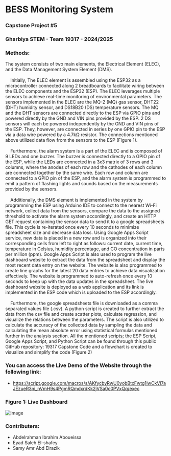 # BESS Monitoring System
### Capstone Project #5
### Gharbiya STEM - Team 19317 - 2024/2025

### Methods:
The system consists of two main elements, the Electrical Element (ELEC), and the Data Management System Element (DMS). 
<br>
<br>
&nbsp;&nbsp;&nbsp;&nbsp;Initially, The ELEC element is assembled using the ESP32 as a microcontroller connected along 2 breadboards to facilitate wiring between the ELEC components and the ESP32 (ESP). The ELEC leverages multiple sensors to achieve real-time monitoring of environmental parameters. The sensors implemented in the ELEC are the MQ-2 (MQ) gas sensor, DHT22 (DHT) humidity sensor, and DS18B20 (DS) temperature sensors. The MQ and the DHT sensors are connected directly to the ESP via GPIO pins and powered directly by the GND and VIN pins provided by the ESP. 2 DS sensors will each be powered independently by the GND and VIN pins of the ESP. They, however, are connected in series by one GPIO pin to the ESP via a data wire powered by a 4.7kΩ resistor. The connections mentioned above utilized data flow from the sensors to the ESP (Figure 1).
<br> 
<br> 
&nbsp;&nbsp;&nbsp;&nbsp;Furthermore, the alarm system is a part of the ELEC and is composed of 9 LEDs and one buzzer. The buzzer is connected directly to a GPIO pin of the ESP, while the LEDs are connected in a 3x3 matrix of 3 rows and 3 columns, where the anodes of each row and the cathodes of each column are connected together by the same wire. Each row and column are connected to a GPIO pin of the ESP, and the alarm system is programmed to emit a pattern of flashing lights and sounds based on the measurements provided by the sensors.
<br>
<br>
&nbsp;&nbsp;&nbsp;&nbsp;Additionally, the DMS element is implemented in the system by programming the ESP using Arduino IDE to connect to the nearest Wi-Fi network, collect data from the sensors, compare the data to the assigned threshold to activate the alarm system accordingly, and create an HTTP GET request containing the sensor data to send it to a google spreadsheets file. This cycle is re-iterated once every 10 seconds to minimize spreadsheet size and decrease data loss. Using Google Apps Script service, new data is placed in a new row and is organized into their corresponding cells from left to right as follows: current date, current time, temperature in Celsius, humidity percentage, and CO concentration in parts per million (ppm). Google Apps Script is also used to program the live dashboard website to extract the data from the spreadsheet and display the most recent data entry on the website. The website is also programmed to create line graphs for the latest 20 data entries to achieve data visualization effectively. The website is programmed to auto-refresh once every 10 seconds to keep up with the data updates in the spreadsheet. The live dashboard website is deployed as a web application and its link is implemented in the ESP code which is uploaded to the ESP accordingly.
<br>
<br>
&nbsp;&nbsp;&nbsp;&nbsp;Furthermore, the google spreadsheets file is downloaded as a comma separated values file (.csv). A python script is created to further extract the data from the csv file and create scatter plots, calculate regression, and visualize the relations between the parameters. The script is also utilized to calculate the accuracy of the collected data by sampling the data and calculating the mean absolute error using statistical formulas mentioned further in the analysis section. All the mentioned scripts; the ESP Script, Google Apps Script, and Python Script can be found through this public GitHub repository: 19317 Capstone Code and a flowchart is created to visualize and simplify the code (Figure 2)

### You can access the Live Demo of the Website through the following link:
- https://script.google.com/macros/s/AKfycbyRwU0yobBtxFwtg1iwCkVl7aJEzueR3ni_nVmH9s4PgmRQmdxrdKk2jVSa0c0PVxQq/exec

### Figure 1: Live Dashboard
![image](https://github.com/user-attachments/assets/3c14a4f4-668f-4777-9c2e-e13bdaef9c33)

### Contributers: 
- Abdelrahman Ibrahim Aboueissa
- Eyad Saleh El-shafey
- Samy Amr Abd Elrazik
